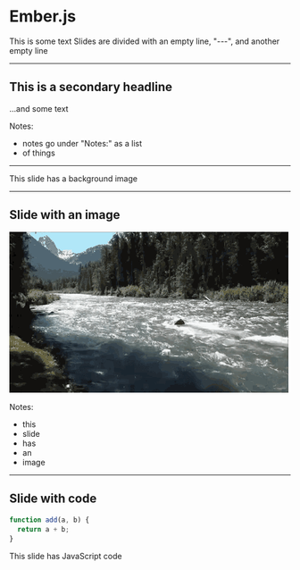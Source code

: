 # Ember.js

This is some text
Slides are divided with an empty line, "---", and another empty line

---

## This is a secondary headline

…and some text

Notes:
* notes go under "Notes:" as a list
* of things

---

<!-- .slide: data-background-image="/images/stream.gif" -->

This slide has a background image

---

## Slide with an image

![stream](/images/stream.gif)

Notes:
* this
* slide
* has
* an
* image

---

## Slide with code

```js
function add(a, b) {
  return a + b;
}
```

This slide has JavaScript code
